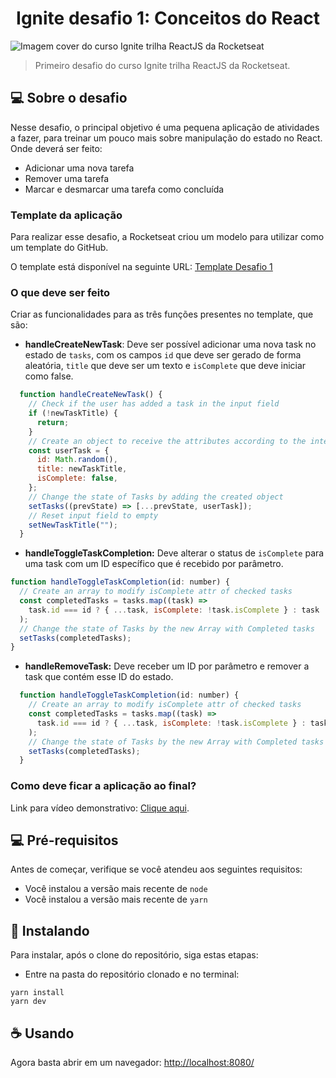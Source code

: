 <h1 align="center">Ignite desafio 1: Conceitos do React</h1>
<img src="https://i.ibb.co/q0VvtmY/cover-reactjs.png" alt="Imagem cover do curso Ignite trilha ReactJS da Rocketseat">

> Primeiro desafio do curso Ignite trilha ReactJS da Rocketseat.

## 💻 Sobre o desafio

Nesse desafio, o principal objetivo é uma pequena aplicação de atividades a fazer, para treinar um pouco mais sobre manipulação do estado no React. Onde deverá ser feito:

- Adicionar uma nova tarefa
- Remover uma tarefa
- Marcar e desmarcar uma tarefa como concluída

### Template da aplicação

Para realizar esse desafio, a Rocketseat criou um modelo para utilizar como um template do GitHub.

O template está disponível na seguinte URL: <a href="https://github.com/rocketseat-education/ignite-template-reactjs-conceitos-do-react" target="_balnk">Template Desafio 1</a>

### O que deve ser feito

Criar as funcionalidades para as três funções presentes no template, que são:

- **handleCreateNewTask**: Deve ser possível adicionar uma nova task no estado de `tasks`, com os campos `id` que deve ser gerado de forma aleatória, `title` que deve ser um texto e `isComplete` que deve iniciar como false.
```javascript
  function handleCreateNewTask() {
    // Check if the user has added a task in the input field
    if (!newTaskTitle) {
      return;
    }
    // Create an object to receive the attributes according to the interface
    const userTask = {
      id: Math.random(),
      title: newTaskTitle,
      isComplete: false,
    };
    // Change the state of Tasks by adding the created object
    setTasks((prevState) => [...prevState, userTask]);
    // Reset input field to empty
    setNewTaskTitle("");
  }
```
- **handleToggleTaskCompletion:** Deve alterar o status de `isComplete` para uma task com um ID específico que é recebido por parâmetro.
```javascript
function handleToggleTaskCompletion(id: number) {
  // Create an array to modify isComplete attr of checked tasks
  const completedTasks = tasks.map((task) =>
    task.id === id ? { ...task, isComplete: !task.isComplete } : task
  );
  // Change the state of Tasks by the new Array with Completed tasks
  setTasks(completedTasks);
}
```
- **handleRemoveTask:** Deve receber um ID por parâmetro e remover a task que contém esse ID do estado.
```javascript
  function handleToggleTaskCompletion(id: number) {
    // Create an array to modify isComplete attr of checked tasks
    const completedTasks = tasks.map((task) =>
      task.id === id ? { ...task, isComplete: !task.isComplete } : task
    );
    // Change the state of Tasks by the new Array with Completed tasks
    setTasks(completedTasks);
  }
```
### Como deve ficar a aplicação ao final?

Link para vídeo demonstrativo: <a href="https://s3.us-west-2.amazonaws.com/secure.notion-static.com/04e38cba-e14d-4512-a4fa-ee24152ab75f/challenge2.mp4?X-Amz-Algorithm=AWS4-HMAC-SHA256&X-Amz-Content-Sha256=UNSIGNED-PAYLOAD&X-Amz-Credential=AKIAT73L2G45EIPT3X45%2F20211204%2Fus-west-2%2Fs3%2Faws4_request&X-Amz-Date=20211204T134948Z&X-Amz-Expires=86400&X-Amz-Signature=22807be17ce27cb22d51efa200cc544908288bd1a0d5472f2f47e69f8e39fc6f&X-Amz-SignedHeaders=host&x-id=GetObject" target="_blank">Clique aqui</a>.

## 💻 Pré-requisitos

Antes de começar, verifique se você atendeu aos seguintes requisitos:
* Você instalou a versão mais recente de `node`
* Você instalou a versão mais recente de `yarn`

## 🚀 Instalando

Para instalar, após o clone do repositório, siga estas etapas:

- Entre na pasta do repositório clonado e no terminal:
```
yarn install
yarn dev
```


## ☕ Usando 

Agora basta abrir em um navegador: <a href="http://localhost:8080/" target="_blank">http://localhost:8080/</a>
